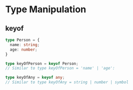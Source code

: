 # Type Manipulation

## keyof

```ts
type Person = {
  name: string;
  age: number;
}

type keyOfPerson = keyof Person;
// Similar to type keyOfPerson = 'name' | 'age':
```

```ts
type keyOfAny = keyof any;
// Similar to type keyOfAny = string | number | symbol
```

